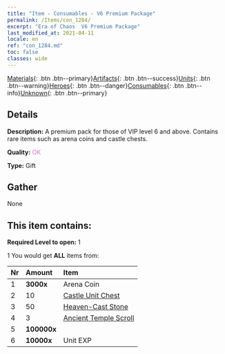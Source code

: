 ```yaml
---
title: "Item - Consumables - V6 Premium Package"
permalink: /Items/con_1284/
excerpt: "Era of Chaos  V6 Premium Package"
last_modified_at: 2021-04-11
locale: en
ref: "con_1284.md"
toc: false
classes: wide
---
```

 [Materials](/Items/){: .btn .btn--primary}[Artifacts](/Items/Artifacts/){: .btn .btn--success}[Units](/Items/Units/){: .btn .btn--warning}[Heroes](/Items/Heroes/){: .btn .btn--danger}[Consumables](/Items/Consumables/){: .btn .btn--info}[Unknown](/Items/Unknown/){: .btn .btn--primary}

## Details
 **Description:** A premium pack for those of VIP level 6 and above. Contains rare items such as arena coins and castle chests.

 **Quality:** <span style="color: #DA70D6">OK</span>

 **Type:** Gift

## Gather

  None

## This item contains:

 **Required Level to open:** 1

 1 You would get **ALL** items  from:

  | Nr | Amount |     Item    |
  |:---|:-------|:------------|
  | 1 |  **3000x** | Arena Coin |  | 
  | 2 | 10 | [Castle Unit Chest](/Items/con_1269/) | 
  | 3 | 50 | [Heaven-Cast Stone](/Items/art_188/) | 
  | 4 | 3 | [Ancient Temple Scroll](/Items/con_697/) | 
  | 5 |  **100000x** | <i class="fas fa-coins"/> |  | 
  | 6 |  **10000x** | Unit EXP |  | 
